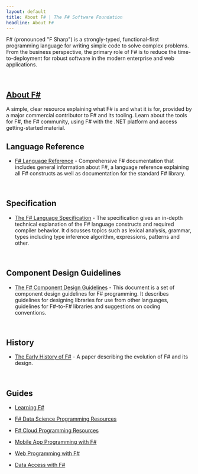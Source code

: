 ```yaml
---
layout: default
title: About F# | The F# Software Foundation
headline: About F#
---
```


F# (pronounced "F Sharp") is a strongly-typed, functional-first programming language for writing 
simple code to solve complex problems. From the business perspective, the primary 
role of F# is to reduce the time-to-deployment for robust software
in the modern enterprise and web applications.

<br />

## [About F#](https://dotnet.microsoft.com/languages/fsharp)

A simple, clear resource explaining what F# is and what it is for, provided by a major commercial contributor to F# and its tooling.
Learn about the tools for F#, the F# community, using F# with the .NET platform and access getting-started material.

## Language Reference

 * [F# Language Reference](https://docs.microsoft.com/en-us/dotnet/fsharp/language-reference/) - 
   Comprehensive F# documentation that includes general information 
   about F#, a language reference explaining all F# constructs as well as documentation for 
   the standard F# library.

<br />

## Specification

 * [The F# Language Specification](/specs/language-spec) - The specification gives an in-depth 
   technical explanation of the F# language constructs and required compiler behavior. 
   It discusses topics such as lexical analysis, grammar, types including type inference 
   algorithm, expressions, patterns and other.

<br />

## Component Design Guidelines

 * [The F# Component Design Guidelines](https://docs.microsoft.com/en-us/dotnet/fsharp/style-guide/component-design-guidelines) - This document is a set of component 
   design guidelines for F# programming. It describes guidelines for designing libraries 
   for use from other languages, guidelines for F#-to-F# libraries and suggestions on 
   coding conventions.

<br />

## History

 * [The Early History of F#](/history) - A paper describing the evolution of F# and its design.
 
<br />

## Guides

 * [Learning F#](/about/learning.html)

 * [F# Data Science Programming Resources](/guides/data-science)

 * [F# Cloud Programming Resources](/guides/cloud)

 * [Mobile App Programming with F#](/guides/mobile-apps)

 * [Web Programming with F#](/guides/web)

 * [Data Access with F#](/guides/data-access)
